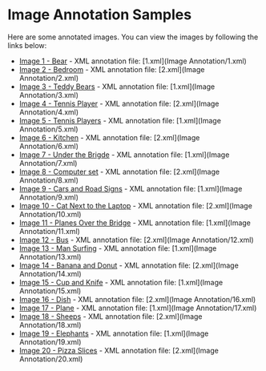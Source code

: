 # Image Annotation Samples

Here are some annotated images. You can view the images by following the links below:

- [Image 1 - Bear](https://drive.google.com/file/d/1IzrZWOFYEf3yE-D7dehK05gHHpsIHoFY/view?usp=drive_link) - XML annotation file: [1.xml](Image Annotation/1.xml)
- [Image 2 - Bedroom](https://drive.google.com/file/d/1Y37bglyEsANQBREL_ZskHi1cR0BTh-M-/view?usp=drive_link) - XML annotation file: [2.xml](Image Annotation/2.xml)
- [Image 3 - Teddy Bears](https://drive.google.com/file/d/1hWP6TlYH_gjWuGAVtrpIJ341AgwOCQdp/view?usp=drive_link) - XML annotation file: [1.xml](Image Annotation/3.xml)
- [Image 4 - Tennis Player](https://drive.google.com/file/d/1qeVkPdPJ4syoS-O9_BS7G6uiL_c8YzXd/view?usp=drive_link) - XML annotation file: [2.xml](Image Annotation/4.xml)
- [Image 5 - Tennis Players](https://drive.google.com/file/d/1WgWQ7nypq_f-q94r_qP_9G476r2E0bEt/view?usp=drive_link) - XML annotation file: [1.xml](Image Annotation/5.xml)
- [Image 6 - Kitchen](https://drive.google.com/file/d/1kiWZQXZ5fZgp6hwpCx0p4IBD8Oth7jc_/view?usp=drive_link) - XML annotation file: [2.xml](Image Annotation/6.xml)
- [Image 7 - Under the Brigde](https://drive.google.com/file/d/1HGfJchWaDTyuEL65hAMa1l5GEvEQM5jC/view?usp=drive_link) - XML annotation file: [1.xml](Image Annotation/7.xml)
- [Image 8 - Computer set](https://drive.google.com/file/d/1T6JscRCoJG_8On5KBdU1OnH5Go2Tc4Oz/view?usp=drive_link) - XML annotation file: [2.xml](Image Annotation/8.xml)
- [Image 9 - Cars and Road Signs](https://drive.google.com/file/d/12Q0Sc_o-EoO6BPTaf7LMp1YBebIv0sSB/view?usp=drive_link) - XML annotation file: [1.xml](Image Annotation/9.xml)
- [Image 10 - Cat Next to the Laptop](https://drive.google.com/file/d/1bB3gFYPs-wst_BAQp2TV-CMF1pfMSrza/view?usp=drive_link) - XML annotation file: [2.xml](Image Annotation/10.xml)
- [Image 11 - Planes Over the Bridge](https://drive.google.com/file/d/1a0FLwsHpdbKS2adZ7KCilT0JfJPSNVyl/view?usp=drive_link) - XML annotation file: [1.xml](Image Annotation/11.xml)
- [Image 12 - Bus](https://drive.google.com/file/d/1orY-F4qbyNffqMIMcLpTh1PXKenyDxNU/view?usp=drive_link) - XML annotation file: [2.xml](Image Annotation/12.xml)
- [Image 13 - Man Surfing](https://drive.google.com/file/d/1nYM28LSl-heQSczt7p61EP0VVlGVr2eC/view?usp=drive_link) - XML annotation file: [1.xml](Image Annotation/13.xml)
- [Image 14 - Banana and Donut](https://drive.google.com/file/d/14e0FwBDVpCeeQiG0g71Qz4dtxlie3E70/view?usp=drive_link) - XML annotation file: [2.xml](Image Annotation/14.xml)
- [Image 15 - Cup and Knife](https://drive.google.com/file/d/1SWxLlNdTH1GFdtnhwnWYAAbjcYOdJ1Pl/view?usp=drive_link) - XML annotation file: [1.xml](Image Annotation/15.xml)
- [Image 16 - Dish](https://drive.google.com/file/d/196nJNjPlahbM5d1q-d7j3SZUOc-OthBT/view?usp=drive_link) - XML annotation file: [2.xml](Image Annotation/16.xml)
- [Image 17 - Plane](https://drive.google.com/file/d/1BC37SZfODbtcwodbSVRNJilZaNQbdsMt/view?usp=drive_link) - XML annotation file: [1.xml](Image Annotation/17.xml)
- [Image 18 - Sheeps](https://drive.google.com/file/d/1IRo5DQ86oxx8M7kcQq-ITs5vOAfscz8i/view?usp=drive_link) - XML annotation file: [2.xml](Image Annotation/18.xml)
- [Image 19 - Elephants](https://drive.google.com/file/d/17sCfE5ZhdVCdQ2JjvlkoeoDZr32yRpsj/view?usp=drive_link) - XML annotation file: [1.xml](Image Annotation/19.xml)
- [Image 20 - Pizza Slices](https://drive.google.com/file/d/1Y5NBHyHGP16vElT6Ln7TB7DjekZIUjFg/view?usp=drive_link) - XML annotation file: [2.xml](Image Annotation/20.xml)
